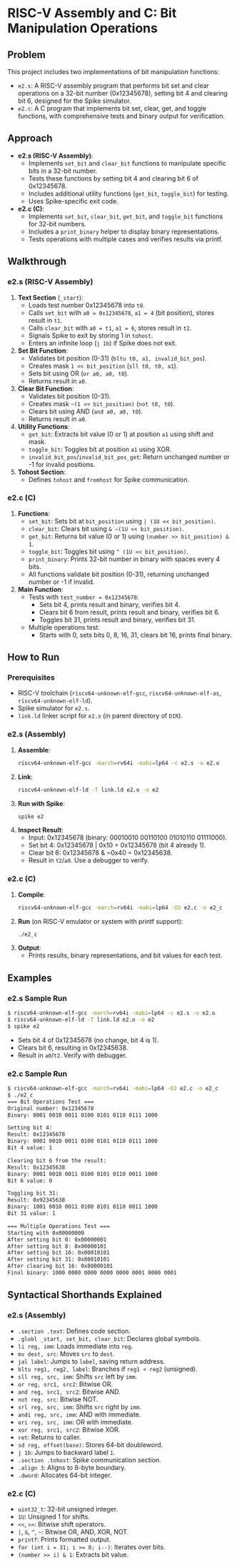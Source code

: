# RISC-V Assembly and C: Bit Manipulation Operations

## Problem
This project includes two implementations of bit manipulation functions:
- `e2.s`: A RISC-V assembly program that performs bit set and clear operations on a 32-bit number (0x12345678), setting bit 4 and clearing bit 6, designed for the Spike simulator.
- `e2.c`: A C program that implements bit set, clear, get, and toggle functions, with comprehensive tests and binary output for verification.

## Approach
- **e2.s (RISC-V Assembly)**:
  - Implements `set_bit` and `clear_bit` functions to manipulate specific bits in a 32-bit number.
  - Tests these functions by setting bit 4 and clearing bit 6 of 0x12345678.
  - Includes additional utility functions (`get_bit`, `toggle_bit`) for testing.
  - Uses Spike-specific exit code.
- **e2.c (C)**:
  - Implements `set_bit`, `clear_bit`, `get_bit`, and `toggle_bit` functions for 32-bit numbers.
  - Includes a `print_binary` helper to display binary representations.
  - Tests operations with multiple cases and verifies results via printf.

## Walkthrough
### e2.s (RISC-V Assembly)
1. **Text Section** (`_start`):
   - Loads test number 0x12345678 into `t0`.
   - Calls `set_bit` with `a0 = 0x12345678`, `a1 = 4` (bit position), stores result in `t1`.
   - Calls `clear_bit` with `a0 = t1`, `a1 = 6`, stores result in `t2`.
   - Signals Spike to exit by storing 1 in `tohost`.
   - Enters an infinite loop (`j 1b`) if Spike does not exit.
2. **Set Bit Function**:
   - Validates bit position (0-31) (`bltu t0, a1, invalid_bit_pos`).
   - Creates mask `1 << bit_position` (`sll t0, t0, a1`).
   - Sets bit using OR (`or a0, a0, t0`).
   - Returns result in `a0`.
3. **Clear Bit Function**:
   - Validates bit position (0-31).
   - Creates mask `~(1 << bit_position)` (`not t0, t0`).
   - Clears bit using AND (`and a0, a0, t0`).
   - Returns result in `a0`.
4. **Utility Functions**:
   - `get_bit`: Extracts bit value (0 or 1) at position `a1` using shift and mask.
   - `toggle_bit`: Toggles bit at position `a1` using XOR.
   - `invalid_bit_pos`/`invalid_bit_pos_get`: Return unchanged number or -1 for invalid positions.
5. **Tohost Section**:
   - Defines `tohost` and `fromhost` for Spike communication.

### e2.c (C)
1. **Functions**:
   - `set_bit`: Sets bit at `bit_position` using `| (1U << bit_position)`.
   - `clear_bit`: Clears bit using `& ~(1U << bit_position)`.
   - `get_bit`: Returns bit value (0 or 1) using `(number >> bit_position) & 1`.
   - `toggle_bit`: Toggles bit using `^ (1U << bit_position)`.
   - `print_binary`: Prints 32-bit number in binary with spaces every 4 bits.
   - All functions validate bit position (0-31), returning unchanged number or -1 if invalid.
2. **Main Function**:
   - Tests with `test_number = 0x12345678`:
     - Sets bit 4, prints result and binary, verifies bit 4.
     - Clears bit 6 from result, prints result and binary, verifies bit 6.
     - Toggles bit 31, prints result and binary, verifies bit 31.
   - Multiple operations test:
     - Starts with 0, sets bits 0, 8, 16, 31, clears bit 16, prints final binary.

## How to Run
### Prerequisites
- RISC-V toolchain (`riscv64-unknown-elf-gcc`, `riscv64-unknown-elf-as`, `riscv64-unknown-elf-ld`).
- Spike simulator for `e2.s`.
- `link.ld` linker script for `e2.s` (in parent directory of `DIR`).

### e2.s (Assembly)
1. **Assemble**:
   ```bash
   riscv64-unknown-elf-gcc -march=rv64i -mabi=lp64 -c e2.s -o e2.o
   ```
2. **Link**:
   ```bash
   riscv64-unknown-elf-ld -T link.ld e2.o -o e2
   ```
3. **Run with Spike**:
   ```bash
   spike e2
   ```
4. **Inspect Result**:
   - Input: 0x12345678 (binary: 00010010 00110100 01010110 01111000).
   - Set bit 4: 0x12345678 | 0x10 = 0x12345678 (bit 4 already 1).
   - Clear bit 6: 0x12345678 & ~0x40 = 0x12345638.
   - Result in `t2`/`a0`. Use a debugger to verify.

### e2.c (C)
1. **Compile**:
   ```bash
   riscv64-unknown-elf-gcc -march=rv64i -mabi=lp64 -O2 e2.c -o e2_c
   ```
2. **Run** (on RISC-V emulator or system with printf support):
   ```bash
   ./e2_c
   ```
3. **Output**:
   - Prints results, binary representations, and bit values for each test.

## Examples
### e2.s Sample Run
```bash
$ riscv64-unknown-elf-gcc -march=rv64i -mabi=lp64 -c e2.s -o e2.o
$ riscv64-unknown-elf-ld -T link.ld e2.o -o e2
$ spike e2
```
- Sets bit 4 of 0x12345678 (no change, bit 4 is 1).
- Clears bit 6, resulting in 0x12345638.
- Result in `a0`/`t2`. Verify with debugger.

### e2.c Sample Run
```bash
$ riscv64-unknown-elf-gcc -march=rv64i -mabi=lp64 -O2 e2.c -o e2_c
$ ./e2_c
=== Bit Operations Test ===
Original number: 0x12345678
Binary: 0001 0010 0011 0100 0101 0110 0111 1000

Setting bit 4:
Result: 0x12345678
Binary: 0001 0010 0011 0100 0101 0110 0111 1000
Bit 4 value: 1

Clearing bit 6 from the result:
Result: 0x12345638
Binary: 0001 0010 0011 0100 0101 0110 0011 1000
Bit 6 value: 0

Toggling bit 31:
Result: 0x92345638
Binary: 1001 0010 0011 0100 0101 0110 0011 1000
Bit 31 value: 1

=== Multiple Operations Test ===
Starting with 0x00000000
After setting bit 0: 0x00000001
After setting bit 8: 0x00000101
After setting bit 16: 0x00010101
After setting bit 31: 0x80010101
After clearing bit 16: 0x80000101
Final binary: 1000 0000 0000 0000 0000 0001 0000 0001
```

## Syntactical Shorthands Explained
### e2.s (Assembly)
- `.section .text`: Defines code section.
- `.globl _start, set_bit, clear_bit`: Declares global symbols.
- `li reg, imm`: Loads immediate into `reg`.
- `mv dest, src`: Moves `src` to `dest`.
- `jal label`: Jumps to `label`, saving return address.
- `bltu reg1, reg2, label`: Branches if `reg1 < reg2` (unsigned).
- `sll reg, src, imm`: Shifts `src` left by `imm`.
- `or reg, src1, src2`: Bitwise OR.
- `and reg, src1, src2`: Bitwise AND.
- `not reg, src`: Bitwise NOT.
- `srl reg, src, imm`: Shifts `src` right by `imm`.
- `andi reg, src, imm`: AND with immediate.
- `ori reg, src, imm`: OR with immediate.
- `xor reg, src1, src2`: Bitwise XOR.
- `ret`: Returns to caller.
- `sd reg, offset(base)`: Stores 64-bit doubleword.
- `j 1b`: Jumps to backward label `1`.
- `.section .tohost`: Spike communication section.
- `.align 3`: Aligns to 8-byte boundary.
- `.dword`: Allocates 64-bit integer.

### e2.c (C)
- `uint32_t`: 32-bit unsigned integer.
- `1U`: Unsigned 1 for shifts.
- `<<`, `>>`: Bitwise shift operators.
- `|`, `&`, `^`, `~`: Bitwise OR, AND, XOR, NOT.
- `printf`: Prints formatted output.
- `for (int i = 31; i >= 0; i--)`: Iterates over bits.
- `(number >> i) & 1`: Extracts bit value.
